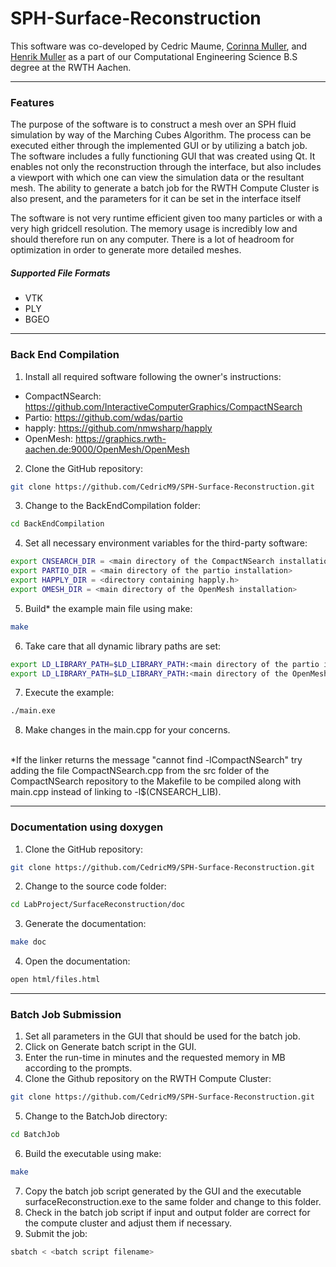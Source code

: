 # SPH-Surface-Reconstruction
This software was co-developed by Cedric Maume, [Corinna Muller](https://github.com/cm314), and [Henrik Muller](https://github.com/HKMueller) as a part of our Computational Engineering Science B.S degree at the RWTH Aachen.

---
### Features 
The purpose of the software is to construct a mesh over an SPH fluid simulation by way of the Marching Cubes Algorithm. The process can be executed either through the implemented GUI or by utilizing a batch job. 
The software includes a fully functioning GUI that was created using Qt. It enables not only the reconstruction through the interface, but also includes a viewport with which one can view the simulation data or the resultant mesh. The ability to generate a batch job for the RWTH Compute Cluster is also present, and the parameters for it can be set in the interface itself

The software is not very runtime efficient given too many particles or with a very high gridcell resolution. The memory usage is incredibly low and should therefore run on any computer. There is a lot of headroom for optimization in order to generate more detailed meshes.

##### Supported File Formats
- VTK
- PLY
- BGEO

---
### Back End Compilation
1. Install all required software following the owner's instructions:
- CompactNSearch: https://github.com/InteractiveComputerGraphics/CompactNSearch
- Partio: https://github.com/wdas/partio
- happly: https://github.com/nmwsharp/happly
- OpenMesh: https://graphics.rwth-aachen.de:9000/OpenMesh/OpenMesh
2. Clone the GitHub repository: 
```bash
git clone https://github.com/CedricM9/SPH-Surface-Reconstruction.git
```
3. Change to the BackEndCompilation folder: 
```bash
cd BackEndCompilation
```
4. Set all necessary environment variables for the third-party software:
```bash
export CNSEARCH_DIR = <main directory of the CompactNSearch installation>
export PARTIO_DIR = <main directory of the partio installation>
export HAPPLY_DIR = <directory containing happly.h>
export OMESH_DIR = <main directory of the OpenMesh installation>
```
5. Build* the example main file using make:
```bash
make
```
6. Take care that all dynamic library paths are set:
```bash
export LD_LIBRARY_PATH=$LD_LIBRARY_PATH:<main directory of the partio installation>/lib/:
export LD_LIBRARY_PATH=$LD_LIBRARY_PATH:<main directory of the OpenMesh installation>/lib/:
```
7. Execute the example: 
```bash
./main.exe
```
8. Make changes in the main.cpp for your concerns. <br>
<br>
*If the linker returns the message "cannot find -lCompactNSearch" try adding the file CompactNSearch.cpp from the src folder of the CompactNSearch repository to the Makefile to   be compiled along with main.cpp instead of linking to -l$(CNSEARCH_LIB).

---
### Documentation using doxygen
1. Clone the GitHub repository: 
```bash
git clone https://github.com/CedricM9/SPH-Surface-Reconstruction.git
```
2. Change to the source code folder: 
```bash
cd LabProject/SurfaceReconstruction/doc
```
3. Generate the documentation: 
```bash
make doc
```
4. Open the documentation: 
```bash
open html/files.html
```

---
### Batch Job Submission
1. Set all parameters in the GUI that should be used for the batch job.
2. Click on Generate batch script in the GUI.
3. Enter the run-time in minutes and the requested memory in MB according to the prompts.
4. Clone the Github repository on the RWTH Compute Cluster: 
```bash
git clone https://github.com/CedricM9/SPH-Surface-Reconstruction.git
```
5. Change to the BatchJob directory: 
```bash
cd BatchJob
```
6. Build the executable using make:
```bash
make
```
7. Copy the batch job script generated by the GUI and the executable surfaceReconstruction.exe to the same folder and change to this folder.
8. Check in the batch job script if input and output folder are correct for the compute cluster and adjust them if necessary.
9. Submit the job:
```bash
sbatch < <batch script filename>
```
